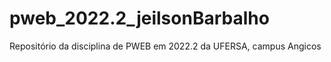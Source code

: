 # pweb_2022.2_jeilsonBarbalho
 Repositório da disciplina de PWEB em 2022.2 da UFERSA, campus Angicos
